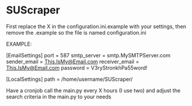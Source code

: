 # SUScraper

First replace the X in the configuration.ini.example with your settings, then remove the .example so the file is named configuration.ini

EXAMPLE:

[EmailSettings]
port = 587
smtp_server = smtp.MySMTPServer.com
sender_email = This.IsMy@Email.com
receiver_email = This.IsMy@Email.com
password = V3ryStronkhPa55word!

[LocalSettings]
path = /home/username/SUScraper/


Have a cronjob call the main.py every X hours (I use two) and adjust the search criteria in the main.py to your needs
